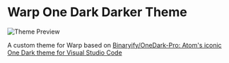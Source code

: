 # Warp One Dark Darker Theme

![Theme Preview](https://user-images.githubusercontent.com/18423853/171782811-81073f03-a629-431e-b9e4-d8cc81431ab6.png)

A custom theme for Warp based on [Binaryify/OneDark-Pro: Atom's iconic One Dark theme for Visual Studio Code](https://github.com/Binaryify/OneDark-Pro)
